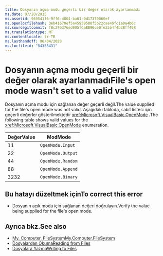 ```yaml
---
title: Dosyanın açma modu geçerli bir değer olarak ayarlanmadı
ms.date: 07/20/2015
ms.assetid: 969541f6-9ff6-4804-ba61-0d17370060ef
ms.openlocfilehash: 3eb41670ef5a45959588f5b22cae4bfc1a0a4b6c
ms.sourcegitcommit: f8c270376ed905f6a8896ce0fe25b4f4b38ff498
ms.translationtype: MT
ms.contentlocale: tr-TR
ms.lasthandoff: 06/04/2020
ms.locfileid: "84358431"
---
```

# <a name="files-open-mode-wasnt-set-to-a-valid-value"></a><span data-ttu-id="9a2d1-102">Dosyanın açma modu geçerli bir değer olarak ayarlanmadı</span><span class="sxs-lookup"><span data-stu-id="9a2d1-102">File's open mode wasn't set to a valid value</span></span>
<span data-ttu-id="9a2d1-103">Dosyanın açma modu için sağlanan değer geçerli değil.</span><span class="sxs-lookup"><span data-stu-id="9a2d1-103">The value supplied for the file's open mode was not valid.</span></span> <span data-ttu-id="9a2d1-104">Aşağıdaki tabloda, sabit listesi için geçerli değerler gösterilmektedir <xref:Microsoft.VisualBasic.OpenMode> .</span><span class="sxs-lookup"><span data-stu-id="9a2d1-104">The following table shows valid values for the <xref:Microsoft.VisualBasic.OpenMode> enumeration.</span></span>  
  
|<span data-ttu-id="9a2d1-105">Değer</span><span class="sxs-lookup"><span data-stu-id="9a2d1-105">Value</span></span>|<span data-ttu-id="9a2d1-106">Mod</span><span class="sxs-lookup"><span data-stu-id="9a2d1-106">Mode</span></span>|  
|-----------|----------|  
|<span data-ttu-id="9a2d1-107">1</span><span class="sxs-lookup"><span data-stu-id="9a2d1-107">1</span></span>|`OpenMode.Input`|  
|<span data-ttu-id="9a2d1-108">2</span><span class="sxs-lookup"><span data-stu-id="9a2d1-108">2</span></span>|`OpenMode.Output`|  
|<span data-ttu-id="9a2d1-109">4</span><span class="sxs-lookup"><span data-stu-id="9a2d1-109">4</span></span>|`OpenMode.Random`|  
|<span data-ttu-id="9a2d1-110">8</span><span class="sxs-lookup"><span data-stu-id="9a2d1-110">8</span></span>|`OpenMode.Append`|  
|<span data-ttu-id="9a2d1-111">32</span><span class="sxs-lookup"><span data-stu-id="9a2d1-111">32</span></span>|`OpenMode.Binary`|  
  
## <a name="to-correct-this-error"></a><span data-ttu-id="9a2d1-112">Bu hatayı düzeltmek için</span><span class="sxs-lookup"><span data-stu-id="9a2d1-112">To correct this error</span></span>  
  
- <span data-ttu-id="9a2d1-113">Dosyanın açık modu için sağlanan değeri doğrulayın.</span><span class="sxs-lookup"><span data-stu-id="9a2d1-113">Verify the value being supplied for the file's open mode.</span></span>  
  
## <a name="see-also"></a><span data-ttu-id="9a2d1-114">Ayrıca bkz.</span><span class="sxs-lookup"><span data-stu-id="9a2d1-114">See also</span></span>

- [<span data-ttu-id="9a2d1-115">My. Computer. FileSystem</span><span class="sxs-lookup"><span data-stu-id="9a2d1-115">My.Computer.FileSystem</span></span>](xref:Microsoft.VisualBasic.FileIO.FileSystem)
- [<span data-ttu-id="9a2d1-116">Dosyalardan Okuma</span><span class="sxs-lookup"><span data-stu-id="9a2d1-116">Reading from Files</span></span>](../developing-apps/programming/drives-directories-files/reading-from-files.md)
- [<span data-ttu-id="9a2d1-117">Dosyalara Yazma</span><span class="sxs-lookup"><span data-stu-id="9a2d1-117">Writing to Files</span></span>](../developing-apps/programming/drives-directories-files/writing-to-files.md)
